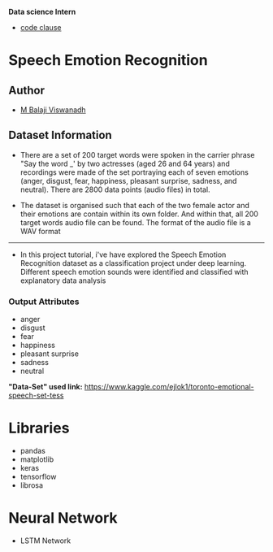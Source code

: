 
**Data science Intern**

- [code clause](https://internship.codeclause.com/)


# Speech Emotion Recognition

## Author

- [M Balaji Viswanadh](https://github.com/Mbalajiviswanadh)


## Dataset Information

* There are a set of 200 target words were spoken in the carrier phrase "Say the word _' by two actresses (aged 26 and 64 years) and recordings were made of the set portraying each of seven emotions (anger, disgust, fear, happiness, pleasant surprise, sadness, and neutral). There are 2800 data points (audio files) in total.

* The dataset is organised such that each of the two female actor and their emotions are contain within its own folder. And within that, all 200 target words audio file can be found. The format of the audio file is a WAV format

---

* In this project tutorial, i've have explored the Speech Emotion Recognition dataset as a classification project under deep learning. Different speech emotion sounds were identified and classified with explanatory data analysis

### Output Attributes
- anger
- disgust
- fear
- happiness
- pleasant surprise
- sadness
- neutral

**"Data-Set" used link:** https://www.kaggle.com/ejlok1/toronto-emotional-speech-set-tess


# Libraries

- pandas
- matplotlib
- keras
- tensorflow
- librosa

# Neural Network

* LSTM Network
